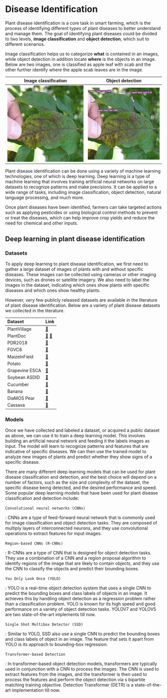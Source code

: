 # Disease Identification

Plant disease identification is a core task in smart farming, which is the process of identifying different types of plant diseases to better understand and manage them. The goal of identifying plant diseases could be divided to two levels, **image classification** and **object detection**, which suit to different scenarios.

Image classification helps us to categorize **what** is contained in an images, while object detection in addition locate **where** is the objects in an image.
Below are two images, one is classified as apple leaf with scab and the other further identify where the apple scab leaves are in the image.

|Image classification|Object detection|
|:-:|:-:|
|![Image classification](../assets/images/classification-apple-scab-5366820.jpg)|![Object detection](../assets/images/detection-apple-scab-5366820.jpg)|

Plant disease identification can be done using a variety of machine learning technologies, one of which is deep learning. Deep learning is a type of machine learning that involves training artificial neural networks on large datasets to recognize patterns and make precisions. It can be applied to a wide range of tasks, including image classification, object detection, natural language processing, and much more.

Once plant diseases have been identified, farmers can take targeted actions such as applying pesticides or using biological control methods to prevent or treat the diseases, which can help improve crop yields and reduce the need for chemical and other inputs.

## Deep learning in plant disease identification

### Datasets

To apply deep learning to plant disease identification, we first need to gather a large dataset of images of plants with and without specific diseases. These images can be collected using cameras or other imaging devices, such as drones or satellite imagery. We also need to label the images in the dataset, indicating which ones show plants with specific diseases and which ones show healthy plants.

However, very few publicly released datasets are available in the literature of plant disease identification. Below are a variety of plant disease datasets we collected in the literature.

| Dataset | Link |
| :------ | :---------- |
| PlantVillage | [🔗](https://data.mendeley.com/datasets/tywbtsjrjv/1) |
| PlantDoc     | [🔗](https://github.com/pratikkayal/PlantDoc-Dataset) [🔗](https://public.roboflow.com/object-detection/plantdoc) |
| PDR2018      | [🔗](https://github.com/xungeer29/AI-Challenger-Plant-Disease-Recognition) |
| FGVC8        | [🔗](https://www.kaggle.com/competitions/plant-pathology-2021-fgvc8/data) |
| MaizeInField | [🔗](https://www.kaggle.com/datasets/hamishcrazeai/maize-in-field-dataset) |
| Potato       | [🔗](https://drive.google.com/drive/folders/1FpcQA66pEg0XR8y5uEzWU__REPpqSAPD) |
| Grapevine ESCA | [🔗](https://data.mendeley.com/datasets/89cnxc58kj/1) |
| Soybean ASDID | [🔗](https://datadryad.org/stash/dataset/doi:10.5061/dryad.41ns1rnj3) |
| Cucumber     | [🔗](https://www.kaggle.com/datasets/kareem3egm/cucumber-plant-diseases-dataset) |
| Banana       | [🔗](https://data.mendeley.com/datasets/rjykr62kdh/1) |
| DiaMOS Pear  | [🔗](https://doi.org/10.5281/zenodo.5557313) |
| Cassava      | [🔗](https://www.kaggle.com/competitions/cassava-leaf-disease-classification/overview) |

### Models

Once we have collected and labeled a dataset, or acquired a public dataset as above, we can use it to train a deep learning model. This involves building an artificial neural network and feeding it the labels images as input. The model will learn to recognize patterns and features that are indicative of specific diseases. We can then use the trained model to analyze new images of plants and predict whether they show signs of a specific disease.

There are many different deep learning models that can be used for plant disease classification and detection, and the best choice will depend on  a number of factors, such as the size and complexity of the dataset, the specific disease being detected, and the desired performance and speed. Some popular deep learning models that have been used for plant disease classification and detection include:

`Convolutional neural networks (CNNs)`

: CNNs are a type of feed-forward neural network that is commonly used for image classification and object detection tasks. They are composed of multiply layers of interconnected neurons, and they use convolutional operations to extract features for input images.

`Region-based CNNs (R-CNNs)`

: R-CNNs are a type of CNN that is designed for object detection tasks. They use a combination of a CNN and a region proposal algorithm to identify regions of the image that are likely to contain objects, and they use the CNN to classify the objects and predict their bounding boxes.

`You Only Look Once (YOLO)`

: YOLO is a real-time object detection system that uses a single CNN to predict the bounding boxes and class labels of objects in an image. It achieves this by handling object detection as a regression problem rather than a classification problem. YOLO is known for its high speed and good performance on a variety of object detection tasks. YOLOV7 and YOLOV5 are two state-of-the-art implements till now.

`Single Shot Multibox Detector (SSD)`

: Similar to YOLO, SSD also use a single CNN to predict the bounding boxes and class labels of object in an image. The feature that sets it apart from YOLO is its approach to bounding-box regression.

`Transformer-based Detection`

: In transformer-based object detection models, transformers are typically used in conjunction with a CNN to process the images. The CNN is used to extract features from the images, and the transformer is then used to process the features and perform the object detection via s bipartite matching training objective. Detection Transformer (DETR) is a state-of-the-art implementation till now.
